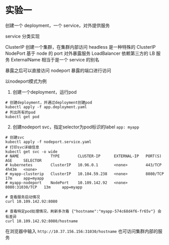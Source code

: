# 实验一

创建一个 deployment，一个 service，对外提供服务

service 分类实现

ClusterIP 创建一个集群，在集群内部访问
headless 是一种特殊的 ClusterIP
NodePort 基于 node 的 port 对外暴露服务
LoadBalancer 依赖第三方的 LB 服务
ExternalName 相当于是一个 service 的别名

暴露之后可以直接访问 nodeport 暴露的端口进行访问

以nodeport模式为例
1. 创建一个deployment，运行pod


```shell
# 创建deployment，并通过deployment创建pod
kubectl apply -f app.deployment.yaml
# 列出所有的pod
kubectl get pod
```

2. 创建nodeport svc，指定selector为pod标识的label `app: myapp`

```shell
# 创建svc
kubectl apply -f nodeport.service.yaml
# 打印svc详细信息
kubectl get svc -o wide
# NAME              TYPE        CLUSTER-IP      EXTERNAL-IP   PORT(S)          AGE     SELECTOR
# kubernetes        ClusterIP   10.96.0.1       <none>        443/TCP          4h43m   <none>
# myapp-clusterip   ClusterIP   10.104.59.238   <none>        8080/TCP         17m     app=myapp
# myapp-nodeport    NodePort    10.109.142.92   <none>        8080:31030/TCP   13m     app=myapp

# 查看服务启动情况
curl 10.109.142.92:8080

# 查看特定pod处理情况，刷新多次看 {"hostname":"myapp-574c68d4f6-fr65v"} 会有差异
curl 10.109.142.92:8080/hostname
```
在浏览器中输入 `http://10.37.156.156:31030/hostname` 也可访问集群内部的服务


